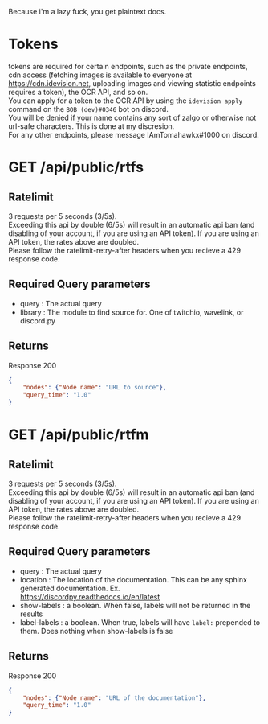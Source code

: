Because i'm a lazy fuck, you get plaintext docs.

Tokens
========
tokens are required for certain endpoints, such as the private endpoints, cdn access (fetching images is available
to everyone at https://cdn.idevision.net, uploading images and viewing statistic endpoints requires a token), the OCR API, and so on. \
You can apply for a token to the OCR API by using the `idevision apply` command on the `BOB (dev)#0346` bot on discord. \
You will be denied if your name contains any sort of zalgo or otherwise not url-safe characters. This is done at my discresion. \
For any other endpoints, please message IAmTomahawkx#1000 on discord.


GET /api/public/rtfs
=======================

Ratelimit
----------
3 requests per 5 seconds (3/5s). \
Exceeding this api by double (6/5s) will result in an automatic api ban
(and disabling of your account, if you are using an API token). If you are using an API token, the rates above are doubled. \
Please follow the ratelimit-retry-after headers when you recieve a 429 response code.

Required Query parameters
---------------------------
- query : The actual query
- library : The module to find source for. One of twitchio, wavelink, or discord.py

Returns
--------
Response 200
```json
{
    "nodes": {"Node name": "URL to source"},
    "query_time": "1.0"
}
```

GET /api/public/rtfm
=======================

Ratelimit
----------
3 requests per 5 seconds (3/5s). \
Exceeding this api by double (6/5s) will result in an automatic api ban
(and disabling of your account, if you are using an API token). If you are using an API token, the rates above are doubled. \
Please follow the ratelimit-retry-after headers when you recieve a 429 response code.

Required Query parameters
---------------------------
- query : The actual query
- location : The location of the documentation. This can be any sphinx generated documentation. Ex. https://discordpy.readthedocs.io/en/latest
- show-labels : a boolean. When false, labels will not be returned in the results
- label-labels : a boolean. When true, labels will have `label:` prepended to them. Does nothing when show-labels is false

Returns
--------
Response 200
```json
{
    "nodes": {"Node name": "URL of the documentation"},
    "query_time": "1.0"
}
```